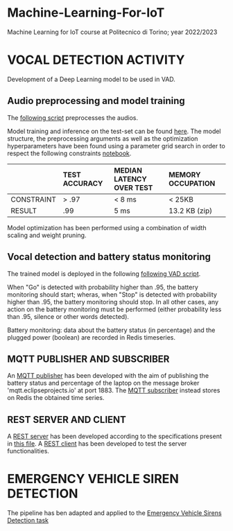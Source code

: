 # Machine-Learning-For-IoT
Machine Learning for IoT course at Politecnico di Torino; year 2022/2023

# VOCAL DETECTION ACTIVITY 
Development of a Deep Learning model to be used in VAD.
## Audio preprocessing and model training
The [following script](https://github.com/AlessiaLeclercq/Machine-Learning-For-IoT/blob/main/Homeworks/preprocessing.py) preprocesses the audios. 

Model training and inference on the test-set can be found [here](https://github.com/AlessiaLeclercq/Machine-Learning-For-IoT/blob/main/Homeworks/training.ipynb). The model structure, the preprocessing arguments as well as the optimization hyperparameters have been found using a parameter grid search in order to respect the following constraints [notebook](https://github.com/AlessiaLeclercq/Machine-Learning-For-IoT/blob/main/Homeworks/testing.ipynb). 

|  | TEST ACCURACY |  MEDIAN LATENCY OVER TEST | MEMORY OCCUPATION |
|:-------|:-------|:--------|:--------|
|  CONSTRAINT| > .97    |  < 8 ms     | < 25KB |
|  RESULT | .99 | 5 ms | 13.2 KB (zip) |

Model optimization has been performed using a combination of width scaling and weight pruning. 

## Vocal detection and battery status monitoring 
The trained model is deployed in the following [following VAD script](https://github.com/AlessiaLeclercq/Machine-Learning-For-IoT/blob/main/Homeworks/VAD.py). 

When "Go" is detected with probability higher than .95, the battery monitoring should start; wheras, when "Stop" is detected with probability higher than .95, the battery monitoring should stop. In all other cases, any action on the battery monitoring must be performed (either probability less than .95, silence or other words detected). 

Battery monitoring: data about the battery status (in percentage) and the plugged power (boolean) are recorded in Redis timeseries.


## MQTT PUBLISHER AND SUBSCRIBER 
An [MQTT publisher](https://github.com/AlessiaLeclercq/Machine-Learning-For-IoT/blob/main/Homeworks/publisher.py) has been developed with the aim of publishing the battery status and percentage of the laptop on the message broker 'mqtt.eclipseprojects.io' at port 1883. 
The [MQTT subscriber](https://github.com/AlessiaLeclercq/Machine-Learning-For-IoT/blob/main/Homeworks/subscriber.ipynb) instead stores on Redis the obtained time series. 

## REST SERVER AND CLIENT
A [REST server](https://github.com/AlessiaLeclercq/Machine-Learning-For-IoT/blob/main/Homeworks/rest_server.ipynb) has been developed according to the specifications present in [this file](https://github.com/AlessiaLeclercq/Machine-Learning-For-IoT/blob/main/Homeworks/ML4IoT-HW3.pdf).
A [REST client](https://github.com/AlessiaLeclercq/Machine-Learning-For-IoT/blob/main/Homeworks/rest_client.ipynb) has been developed to test the server functionalities. 


# EMERGENCY VEHICLE SIREN DETECTION 
The pipeline has ben adapted and applied to the [Emergency Vehicle Sirens Detection task](https://github.com/AlessiaLeclercq/Machine-Learning-For-IoT/tree/main/EMERGENCYSIRENDET)
